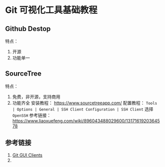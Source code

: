 # Git 可视化工具基础教程


## Github Destop

特点：
1. 开源
2. 功能单一

## SourceTree

特点：
1. 免费，非开源，支持商用
2. 功能齐全
安装教程：
https://www.sourcetreeapp.com/
配置教程：
`Tools | Options | General | SSH Client Configuration | SSH Client` 选择 `OpenSSH`
参考链接：
https://www.liaoxuefeng.com/wiki/896043488029600/1317161920364578

## 参考链接
1. [Git GUI Clients](https://git-scm.com/downloads/guis)
2. 